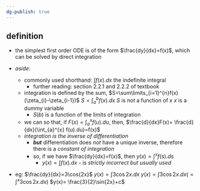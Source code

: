 ```yaml
---
dg-publish: true
---
```


## definition
- the simplest first order ODE is of the form $\frac{dy}{dx}=f(x)$, which can be solved by direct integration

- *aside*: 
	- commonly used shorthand: $\int f(x).dx$ the indefinite integral
		- further reading: section 2.2.1 and 2.2.2 of textbook
	- integration is defined by the sum, $S=\sum\limits_{i=1}^{n}f(x)(\zeta_{i}-\zeta_{i-1})$
		$S=\int_{a}^{b}f(x).dx$
			$S$ is *not* a function of $x$
			$x$ is a dummy variable
		- $S(b)$ is a function of the limits of integration
	- we can so that, if $F(x)=\int_{a}^{x}f(u).du$, then, $\frac{d}{dx}F(x)= \frac{d}{dx}(\int_{a}^{x} f(u).du)=f(x)$
	- *integration is the inverse of differentiation*
		- ***but*** differentiation does *not* have a unique inverse, therefore there is a *constant of integration*
		- so, if we have $\frac{dy}{dx}=f(x)$, then $y(x)=\int^{x}f(s).ds$
			- $y(x)=\int f(x).dx$ - is *strictly incorrect but usually used*

-  eg: $\frac{dy}{dx}=3\cos{2x}$
		$y(x)=\int 3\cos{2x}.dx$
		$y(x)=\int 3\cos{2x}.dx(=\int^x 3\cos{2x}.dx)$
		$y(x)= \frac{3}{2}\sin{2x}+c$ 
